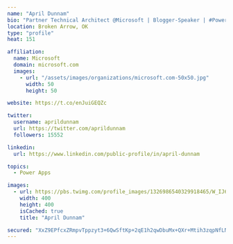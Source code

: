 ```yaml
---
name: "April Dunnam"
bio: "Partner Technical Architect @Microsoft | Blogger-Speaker | #PowerApps, #PowerAutomate, #Office365, #SharePoint | #WIT | #Karaoke Queen"
location: Broken Arrow, OK
type: "profile"
heat: 151

affiliation:
  name: Microsoft
  domain: microsoft.com
  images:
    - url: "/assets/images/organizations/microsoft.com-50x50.jpg"
      width: 50
      height: 50

website: https://t.co/enJuiGEQZc

twitter:
  username: aprildunnam
  url: https://twitter.com/aprildunnam
  followers: 15552

linkedin:
  url: https://www.linkedin.com/public-profile/in/april-dunnam

topics:
  - Power Apps

images:
  - url: https://pbs.twimg.com/profile_images/1326986540329918465/W_IJ6Ih2_400x400.jpg
    width: 400
    height: 400
    isCached: true
    title: "April Dunnam"

secured: "XxZ9EPfcxZRmpvTppzyt3+6QwSftKp+2qE1h2qwDbuMx+QXr+Mtih3zqpNfLNwUIB5lnlKLVfmyfRiSiqB2MbmUbwSxVgts5PjLz6o8D77INyxiRFpqgoaaOQFXfKYv3bvC0bYSG8fobugKthC2o+bDf3tR/q2MxLhl5T/EWVFQzKqU5wrMsNE3QmViz83vQn32cRv3JYuZySvis2DMCR9m86tqWGsTqLr35JrZAvVqsEThXPTgBja0XzpF0VYhQhBnQtNkwGC4IrjTi9xOeornJwUlWuL2iBsuqWKa3wEZlmdD/ev5aTObAKkUaUazLZraETyMcpIss4ZPQMom0hp3Ci/f4YDfdOO0PxZQF2GrRJqoO7ndTzMNXkrqZ2YHdLNGjIhxO6z/oPPpXoRJ6uKsd9g3qkg4Ff0cZXNjUG6Q=;x05h7aReXu7WSNLCybsg4Q=="
---
```



